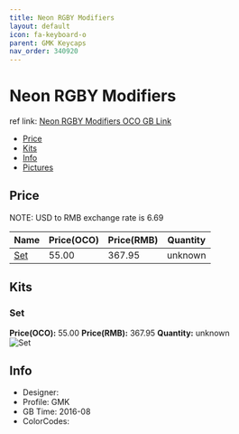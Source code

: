 ```yaml
---
title: Neon RGBY Modifiers
layout: default
icon: fa-keyboard-o
parent: GMK Keycaps
nav_order: 340920
---
```


# Neon RGBY Modifiers

ref link: [Neon RGBY Modifiers OCO GB Link](https://www.originativeco.com/products/neon-rgby-modifiers)

* [Price](#price)
* [Kits](#kits)
* [Info](#info)
* [Pictures](#pictures)


## Price  
NOTE: USD to RMB exchange rate is 6.69

| Name          | Price(OCO)    |  Price(RMB) | Quantity |
| ------------- | ------------ |  ---------- | -------- |
|[Set](#set)|55.00|367.95|unknown|


## Kits
### Set
**Price(OCO):** 55.00    **Price(RMB):** 367.95    **Quantity:** unknown  
<img src="{{ 'assets/images/gmk-keycaps/neonrgbymodifiers/kits_pics/set.jpg' | relative_url }}" alt="Set" class="image featured">


## Info
* Designer: 
* Profile: GMK 
* GB Time: 2016-08
* ColorCodes:  
